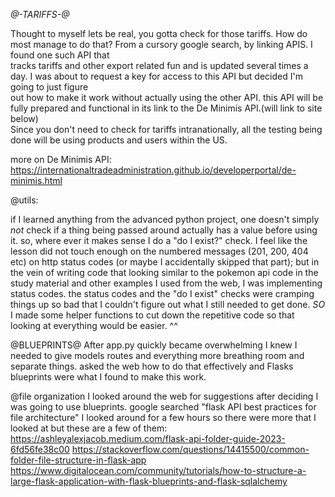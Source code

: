 


   _*@-TARIFFS-@*_     
 
 Thought to myself lets be real, you gotta check for those tariffs. How do most manage to do that? From a cursory google search, by linking APIS. I found one such API that  
 tracks tariffs and other export related fun and is updated several times a day. I was about to request a key for access to this API but decided I'm going to just figure   
 out how to make it work without actually using the other API. this API will be fully prepared and functional in its link to the De Minimis API.(will link to site below)  
  Since you don't need to check for tariffs intranationally, all the testing being done will be using products and users within the US.                                     
 
more on De Minimis API: https://internationaltradeadministration.github.io/developerportal/de-minimis.html


   @utils:   

if I learned anything from the advanced python project, one doesn't simply *not* check if a thing being passed around actually has a value before using it. so, where ever
it makes sense I do a "do I exist?" check. I feel like the lesson did not touch enough on the numbered messages (201, 200, 404 etc) on http status codes (or maybe I
accidentally skipped that part); but in the vein of writing code that looking similar to the pokemon api code in the study material and other examples I used from the web, I 
was implementing status codes. the status codes and the "do I exist" checks were cramping things up so bad that I couldn't figure out what I still needed to get done. 
*SO* I made some helper functions to cut down the repetitive code so that looking at everything would be easier.
 ^^
 

                                                                     
  @BLUEPRINTS@
After app.py quickly became overwhelming I knew I needed to give models routes and everything more breathing room and separate things.
asked the web how to do that effectively and Flasks blueprints were what I found to make this work.


 @file organization
I looked around the web for suggestions after deciding I was going to use blueprints. google searched "flask API best practices for file architecture" 
I looked around for a few hours so there were more that I looked at but these are a few of them:
https://ashleyalexjacob.medium.com/flask-api-folder-guide-2023-6fd56fe38c00
https://stackoverflow.com/questions/14415500/common-folder-file-structure-in-flask-app
https://www.digitalocean.com/community/tutorials/how-to-structure-a-large-flask-application-with-flask-blueprints-and-flask-sqlalchemy




    
